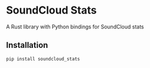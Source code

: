 # SoundCloud Stats

A Rust library with Python bindings for SoundCloud stats

## Installation

```bash
pip install soundcloud_stats
```